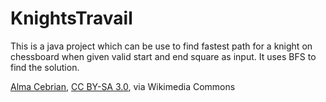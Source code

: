 # KnightsTravail
This is a java project which can be use to find fastest path for a knight on chessboard when given valid start and end square as input.
It uses BFS to find the solution.

<a href="https://commons.wikimedia.org/wiki/File:Knight_(chess)_movements.gif">Alma Cebrian</a>, <a href="https://creativecommons.org/licenses/by-sa/3.0">CC BY-SA 3.0</a>, via Wikimedia Commons

